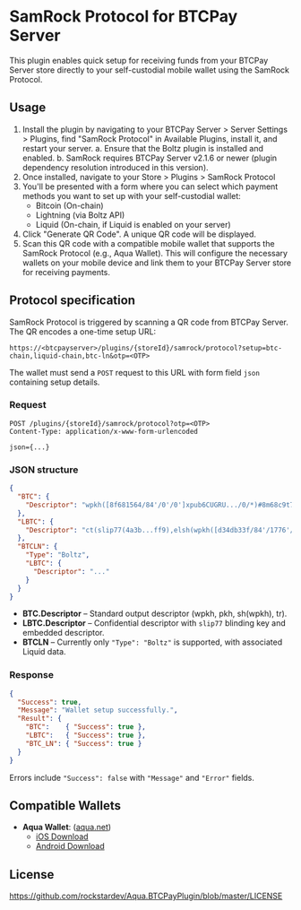# SamRock Protocol for BTCPay Server

This plugin enables quick setup for receiving funds from your BTCPay Server store directly to your self-custodial mobile wallet using the SamRock Protocol.

## Usage

1. Install the plugin by navigating to your BTCPay Server > Server Settings > Plugins, find "SamRock Protocol" in
   Available Plugins, install it, and restart your server.
   a. Ensure that the Boltz plugin is installed and enabled.
   b. SamRock requires BTCPay Server v2.1.6 or newer (plugin dependency resolution introduced in this version).
2. Once installed, navigate to your Store > Plugins > SamRock Protocol
3. You'll be presented with a form where you can select which payment methods you want to set up with your self-custodial wallet:
    * Bitcoin (On-chain)
    * Lightning (via Boltz API)
    * Liquid (On-chain, if Liquid is enabled on your server)
4. Click "Generate QR Code". A unique QR code will be displayed.
5. Scan this QR code with a compatible mobile wallet that supports the SamRock Protocol (e.g., Aqua Wallet). This will configure the necessary wallets on your
   mobile device and link them to your BTCPay Server store for receiving payments.


## Protocol specification

SamRock Protocol is triggered by scanning a QR code from BTCPay Server. The QR encodes a one-time setup URL:

`https://<btcpayserver>/plugins/{storeId}/samrock/protocol?setup=btc-chain,liquid-chain,btc-ln&otp=<OTP>`

The wallet must send a `POST` request to this URL with form field `json` containing setup details.

### Request

```http
POST /plugins/{storeId}/samrock/protocol?otp=<OTP>
Content-Type: application/x-www-form-urlencoded

json={...}
```

### JSON structure

```json
{
  "BTC": {
    "Descriptor": "wpkh([8f681564/84'/0'/0']xpub6CUGRU.../0/*)#8m68c9t7"
  },
  "LBTC": {
    "Descriptor": "ct(slip77(4a3b...ff9),elsh(wpkh([d34db33f/84'/1776'/0']xpub6FUGRU.../0/*)))"
  },
  "BTCLN": {
    "Type": "Boltz",
    "LBTC": {
      "Descriptor": "..."
    }
  }
}
```

* **BTC.Descriptor** – Standard output descriptor (wpkh, pkh, sh(wpkh), tr).
* **LBTC.Descriptor** – Confidential descriptor with `slip77` blinding key and embedded descriptor.
* **BTCLN** – Currently only `"Type": "Boltz"` is supported, with associated Liquid data.

### Response

```json
{
  "Success": true,
  "Message": "Wallet setup successfully.",
  "Result": {
    "BTC":    { "Success": true },
    "LBTC":   { "Success": true },
    "BTC_LN": { "Success": true }
  }
}
```

Errors include `"Success": false` with `"Message"` and `"Error"` fields.

## Compatible Wallets

* **Aqua Wallet**: ([aqua.net](https://aqua.net))
    * [iOS Download](https://apps.apple.com/us/app/aqua-wallet/id6468594241)
    * [Android Download](https://play.google.com/store/apps/details?id=io.aquawallet.android)

## License

https://github.com/rockstardev/Aqua.BTCPayPlugin/blob/master/LICENSE
